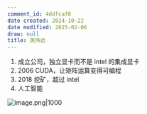 ```yaml
---
comment_id: 4ddfcaf8
date created: 2024-10-22
date modified: 2025-02-06
draw: null
title: 英伟达
---
```

1. 成立公司，独立显卡而不是 intel 的集成显卡
2. 2006 CUDA，让矩阵运算变得可编程
3. 2018 挖矿，超过 intel
4. 人工智能

![image.png|1000](https://imagehosting4picgo.oss-cn-beijing.aliyuncs.com/imagehosting/fix-dir%2Fpicgo%2Fpicgo-clipboard-images%2F2024%2F10%2F22%2F14-26-54-efc7c06b8a6b28bf293161132b67fae6-202410221426403-5fda1a.png)
